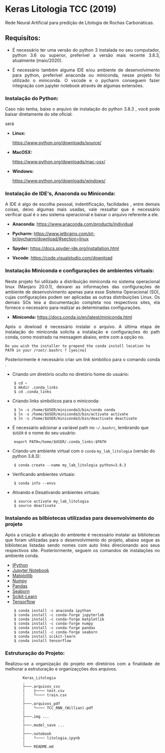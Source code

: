 <h1> Keras Litologia TCC (2019) </h1>

<p style='text-align: justify;'> Rede Neural Artificial para predição de Litologia de Rochas Carbonáticas. </p>



<h2> Requisítos: </h2>

*   <p style='text-align: justify;'> É necessário ter uma versão do python 3 instalada no seu computador, python 3.6 ou superior, preferível a versão mais recente 3.8.3, atualmente (maio/2020). </p>
*   <p style='text-align: justify;'> É necessário também alguma IDE e/ou ambiente de desenvolvimento para python, preferível anaconda ou miniconda, nesse projeto foi utilizado o miniconda. O vscode e o pycharm conseguem fazer integração com jupyter notebook através de algumas extensões. </p>


<h3> Instalação do Python: </h3>

<p style='text-align: justify;'> Caso não tenha, baixe o arquivo de instalação do python 3.8.3 , você pode baixar diretamente do site oficial: </p>será 

* __Linux:__

    <https://www.python.org/downloads/source/>

* __MacOSX:__

    <https://www.python.org/downloads/mac-osx/>

* __Windows:__

    <https://www.python.org/downloads/windows/>


<h3> Instalação de IDE's, Anaconda ou Miniconda: </h3>

<p style='text-align: justify;'> A IDE é algo de escolha pessoal, indentificação, facilidades , entre demais coisas, deixo algumas mais usadas, vale ressaltar que é necessário verificar qual é o seu sistema operacional e baixar o arquivo referente a ele. </p>

* __Anaconda:__
    <https://www.anaconda.com/products/individual>

* __Pycharm:__
    <https://www.jetbrains.com/pt-br/pycharm/download/#section=linux>

* __Spyder:__
    <https://docs.spyder-ide.org/installation.html>

* __Vscode__:
    <https://code.visualstudio.com/download>



<h3> Instalação Miniconda e configurações de ambientes virtuais: </h3>


<p style='text-align: justify;'> Neste projeto foi utilizado a distribuição miniconda no sistema operacional linux (Manjaro 20.0.1), deixarei as informações das configurações de ambiente de desenvolvimento apenas para esse Sistema Operacional (SO), cujas configurações podem ser aplicadas as outras distribuições Linux. Os demais SOs leia a documentação completa nos respectivos sites, ela fornece o necessário para realizar as determinadas configurações. </p>

* __Miniconda:__
    <https://docs.conda.io/en/latest/miniconda.html>

<p style='text-align: justify;'> Após o dowload é necessário instalar o arquivo. A última etapa de instalação do miniconda solicita a instalação e configurações do path conda, como mostrado na mensagem abaixo, entre com a opção no. </p>

```
Do you wish the installer to prepend the conda install location to PATH in your /root/.bashrc ? [yes|no]
```

<p style='text-align: justify;'> Posteriormente é necessário criar um link simbólico para o comando conda .</p>

* Criando um diretório oculto no diretório home do usuário:

```
    $ cd ~
    $ mkdir .conda_links
    $ cd .conda_links
```

* Criando links simbólicos para o miniconda:

```
    $ ln -s /home/$USER/miniconda3/bin/conda conda
    $ ln -s /home/$USER/miniconda3/bin/activate activate
    $ ln -s /home/$USER/miniconda3/bin/deactivate deactivate
```

* É necessário adcionar a variável path no `~/.bashrc`, lembrando que `$USER` é o nome do seu usuário:

```
    export PATH=/home/$USER/.conda_links:$PATH
```

* Criando um ambiente virtual com o `conda` `my_lab_litologia` (versão do python 3.8.3):

```
    $ conda create --name my_lab_litologia python=3.8.3
``` 

* Verificando ambientes virtuais:

```
    $ conda info --envs
```

* Ativando e Desativando ambientes virtuais:
```
    $ source activate my_lab_litologia
    $ source deactivate
```

<h3> Instalando as bilbiotecas utilizadas para desenvolvimento do projeto </h3>

<p style='text-align: justify;'> Após a criação e ativação do ambiente é necessário instalar as bibliotecas que foram utilizadas para o desenvolvimento do projeto, abaixo segue as bibliotecas listadas sendo nomes com auto links direcionando aos seus respectivos site. Posteriormente, seguem os comandos de instalações no ambiente conda.</p>


* <a href="https://ipython.org/">IPython</a>
* <a href="https://ipython.org/">Jupyter Notebook</a>
* <a href="https://matplotlib.org/">Matplotlib</a>
* <a href="https://numpy.org/">Numpy</a>
* <a href="https://pandas.pydata.org/">Pandas</a>
* <a href="https://seaborn.pydata.org/">Seaborn</a>
* <a href="https://scikit-learn.org/stable/">Scikit-Learn</a>
* <a href="https://www.tensorflow.org//">Tensorflow</a>


```
    $ conda install -c anaconda ipython
    $ conda install -c conda-forge jupyterlab
    $ conda install -c conda-forge matplotlib
    $ conda install -c conda-forge numpy
    $ conda install -c conda-forge pandas
    $ conda install -c conda-forge seaborn
    $ conda install scikit-learn
    $ conda install tensorflow
```


<h3> Estruturação do Projeto: </h3>

<p style='text-align: justify;'> Realizou-se a organização do projeto em diretórios com a finalidade de melhorar a  estruturação e organizaçções dos arquivos.</p>

            Keras_Litologia
            .
            ├───.arquivos_csv
            |    ├──── test.csv
            |    └──── train.csv
            |
            ├───.arquivos_pdf
            |    └──── TCC_RNN_(Willian).pdf
            |
            ├───.img ...
            |  
            ├───.model_save ...
            |
            ├───.notebook
            |    └──── litologia.ipynb
            |
            └─── README.md
